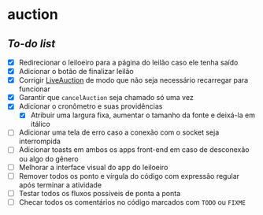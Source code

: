 # auction

## *To-do list*

- [X] Redirecionar o leiloeiro para a página do leilão caso ele tenha saído
- [X] Adicionar o botão de finalizar leilão
- [X] Corrigir [LiveAuction](./auctioneer-app/src/pages/LiveAuction/index.tsx) de modo que não seja necessário recarregar para funcionar
- [X] Garantir que `cancelAuction` seja chamado só uma vez
- [X] Adicionar o cronômetro e suas providências
  - [X] Atribuir uma largura fixa, aumentar o tamanho da fonte e deixá-la em itálico
- [ ] Adicionar uma tela de erro caso a conexão com o socket seja interrompida
- [ ] Adicionar toasts em ambos os apps front-end em caso de desconexão ou algo do gênero
- [ ] Melhorar a interface visual do app do leiloeiro
- [ ] Remover todos os ponto e vírgula do código com expressão regular após terminar a atividade
- [ ] Testar todos os fluxos possíveis de ponta a ponta
- [ ] Checar todos os comentários no código marcados com `TODO` ou `FIXME`